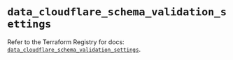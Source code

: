 # `data_cloudflare_schema_validation_settings`

Refer to the Terraform Registry for docs: [`data_cloudflare_schema_validation_settings`](https://registry.terraform.io/providers/cloudflare/cloudflare/5.8.4/docs/data-sources/schema_validation_settings).
